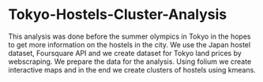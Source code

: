 # Tokyo-Hostels-Cluster-Analysis

This analysis was done before the summer olympics in Tokyo in the hopes to get more information on the hostels in the city. We use the Japan hostel dataset, Foursquare API and we create dataset for Tokyo land prices by webscraping. We prepare the data for the analysis. Using folium we create interactive maps and in the end we create clusters of hostels using kmeans.
